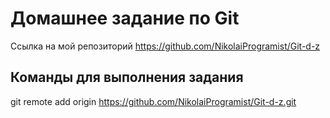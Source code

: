 # Домашнее задание по Git

Ссылка на мой репозиторий https://github.com/NikolaiProgramist/Git-d-z

## Команды для выполнения задания

git remote add origin https://github.com/NikolaiProgramist/Git-d-z.git
